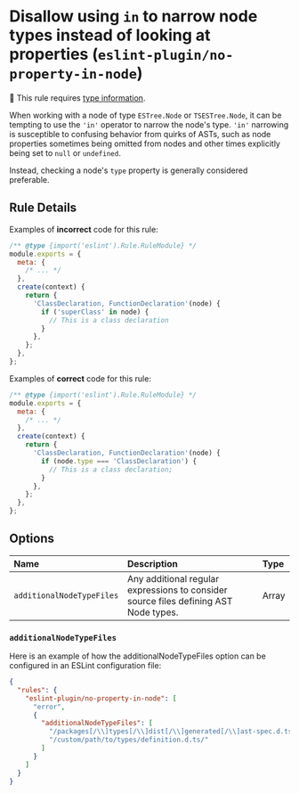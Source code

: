 # Disallow using `in` to narrow node types instead of looking at properties (`eslint-plugin/no-property-in-node`)

💭 This rule requires [type information](https://typescript-eslint.io/linting/typed-linting).

<!-- end auto-generated rule header -->

When working with a node of type `ESTree.Node` or `TSESTree.Node`, it can be tempting to use the `'in'` operator to narrow the node's type.
`'in'` narrowing is susceptible to confusing behavior from quirks of ASTs, such as node properties sometimes being omitted from nodes and other times explicitly being set to `null` or `undefined`.

Instead, checking a node's `type` property is generally considered preferable.

## Rule Details

Examples of **incorrect** code for this rule:

```js
/** @type {import('eslint').Rule.RuleModule} */
module.exports = {
  meta: {
    /* ... */
  },
  create(context) {
    return {
      'ClassDeclaration, FunctionDeclaration'(node) {
        if ('superClass' in node) {
          // This is a class declaration
        }
      },
    };
  },
};
```

Examples of **correct** code for this rule:

```js
/** @type {import('eslint').Rule.RuleModule} */
module.exports = {
  meta: {
    /* ... */
  },
  create(context) {
    return {
      'ClassDeclaration, FunctionDeclaration'(node) {
        if (node.type === 'ClassDeclaration') {
          // This is a class declaration;
        }
      },
    };
  },
};
```

## Options

<!-- begin auto-generated rule options list -->

| Name                      | Description                                                                          | Type  |
| :------------------------ | :----------------------------------------------------------------------------------- | :---- |
| `additionalNodeTypeFiles` | Any additional regular expressions to consider source files defining AST Node types. | Array |

<!-- end auto-generated rule options list -->

### `additionalNodeTypeFiles`

Here is an example of how the additionalNodeTypeFiles option can be configured in an ESLint configuration file:

```json
{
  "rules": {
    "eslint-plugin/no-property-in-node": [
      "error",
      {
        "additionalNodeTypeFiles": [
          "/packages[/\\]types[/\\]dist[/\\]generated[/\\]ast-spec.d.ts/",
          "/custom/path/to/types/definition.d.ts/"
        ]
      }
    ]
  }
}
```
